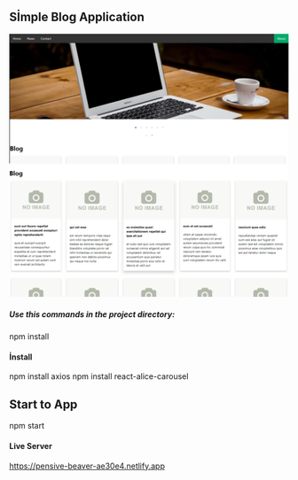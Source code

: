 ## Sİmple Blog Application
![logo](/img/Blog/1.png)
![logo](/img/Blog/2.png)
##### Use this commands in the project directory:
npm install

#### İnstall
npm install axios
npm install react-alice-carousel
## Start to App
npm start
#### Live Server
https://pensive-beaver-ae30e4.netlify.app